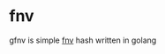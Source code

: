 # fnv
gfnv is simple [fnv](https://en.wikipedia.org/wiki/Fowler%E2%80%93Noll%E2%80%93Vo_hash_function) hash written in golang
